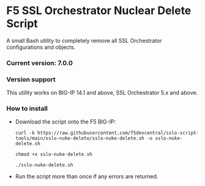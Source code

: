 # F5 SSL Orchestrator Nuclear Delete Script
A small Bash utility to completely remove all SSL Orchestrator configurations and objects.

### Current version: 7.0.0

### Version support
This utility works on BIG-IP 14.1 and above, SSL Orchestrator 5.x and above.

### How to install 
- Download the script onto the F5 BIG-IP:

  `curl -k https://raw.githubusercontent.com/f5devcentral/sslo-script-tools/main/sslo-nuke-delete/sslo-nuke-delete.sh -o sslo-nuke-delete.sh`
  
  `chmod +x sslo-nuke-delete.sh`
  
  `./sslo-nuke-delete.sh`

- Run the script more than once if any errors are returned.
